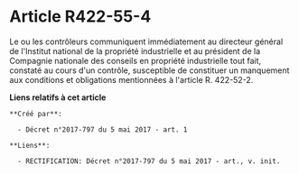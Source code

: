 # Article R422-55-4

Le ou les contrôleurs communiquent immédiatement au directeur général de l'Institut national de la propriété industrielle et
au président de la Compagnie nationale des conseils en propriété industrielle tout fait, constaté au cours d'un contrôle,
susceptible de constituer un manquement aux conditions et obligations mentionnées à l'article R. 422-52-2.

**Liens relatifs à cet article**

	**Créé par**:

	  - Décret n°2017-797 du 5 mai 2017 - art. 1

	**Liens**:

	  - RECTIFICATION: Décret n°2017-797 du 5 mai 2017 - art., v. init.
